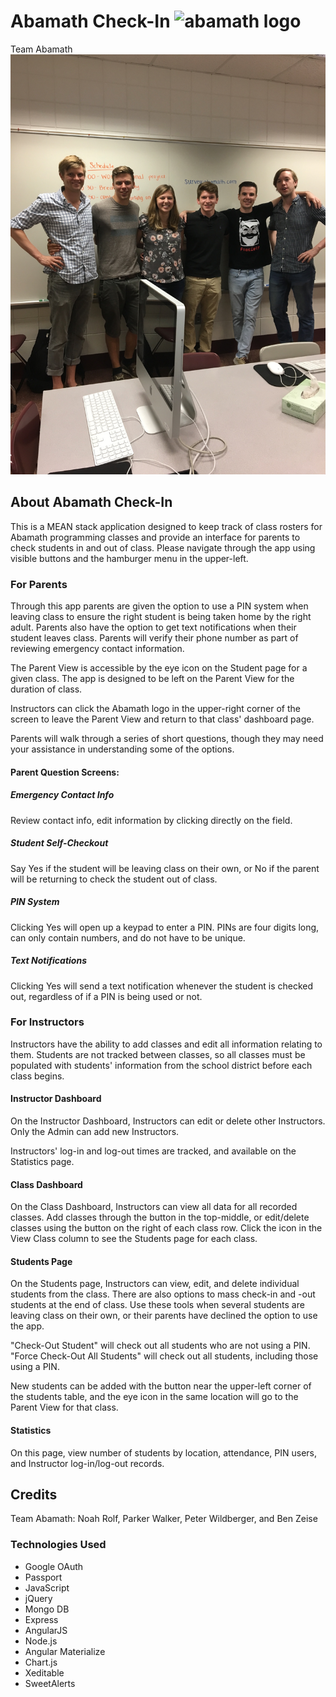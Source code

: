 # Abamath Check-In ![abamath logo][logo]

Team Abamath
![Group Photo][group]

## About Abamath Check-In
This is a MEAN stack application designed to keep track of class rosters for Abamath programming classes and provide an interface for parents to check students in and out of class.  Please navigate through the app using visible buttons and the hamburger menu in the upper-left.

### For Parents
Through this app parents are given the option to use a PIN system when leaving class to ensure the right student is being taken home by the right adult.  Parents also have the option to get text notifications when their student leaves class.  Parents will verify their phone number as part of reviewing emergency contact information.

The Parent View is accessible by the eye icon on the Student page for a given class.  The app is designed to be left on the Parent View for the duration of class.

Instructors can click the Abamath logo in the upper-right corner of the screen to leave the Parent View and return to that class' dashboard page.

Parents will walk through a series of short questions, though they may need your assistance in understanding some of the options.

#### Parent Question Screens:
##### Emergency Contact Info
Review contact info, edit information by clicking directly on the field.

##### Student Self-Checkout
Say Yes if the student will be leaving class on their own, or No if the parent will be returning to check the student out of class.

##### PIN System
Clicking Yes will open up a keypad to enter a PIN.  PINs are four digits long, can only contain numbers, and do not have to be unique.

##### Text Notifications
Clicking Yes will send a text notification whenever the student is checked out, regardless of if a PIN is being used or not.

### For Instructors
Instructors have the ability to add classes and edit all information relating to them.  Students are not tracked between classes, so all classes must be populated with students' information from the school district before each class begins.

#### Instructor Dashboard
On the Instructor Dashboard, Instructors can edit or delete other Instructors.  Only the Admin can add new Instructors.

Instructors' log-in and log-out times are tracked, and available on the Statistics page.

#### Class Dashboard
On the Class Dashboard, Instructors can view all data for all recorded classes.  Add classes through the button in the top-middle, or edit/delete classes using the button on the right of each class row.  Click the icon in the View Class column to see the Students page for each class.

#### Students Page
On the Students page, Instructors can view, edit, and delete individual students from the class.  There are also options to mass check-in and -out students at the end of class.  Use these tools when several students are leaving class on their own, or their parents have declined the option to use the app.

"Check-Out Student" will check out all students who are not using a PIN.  "Force Check-Out All Students" will check out all students, including those using a PIN.

New students can be added with the button near the upper-left corner of the students table, and the eye icon in the same location will go to the Parent View for that class.

#### Statistics
On this page, view number of students by location, attendance, PIN users, and Instructor log-in/log-out records.


## Credits
Team Abamath:  Noah Rolf, Parker Walker, Peter Wildberger, and Ben Zeise

### Technologies Used
* Google OAuth
* Passport
* JavaScript
* jQuery
* Mongo DB
* Express
* AngularJS
* Node.js
* Angular Materialize
* Chart.js
* Xeditable
* SweetAlerts

[group]: https://github.com/Gunnar34/group_project/blob/master/public/assets/images/groupphoto.png
 [logo]:https://github.com/Gunnar34/group_project/blob/master/public/assets/images/abamath.png
